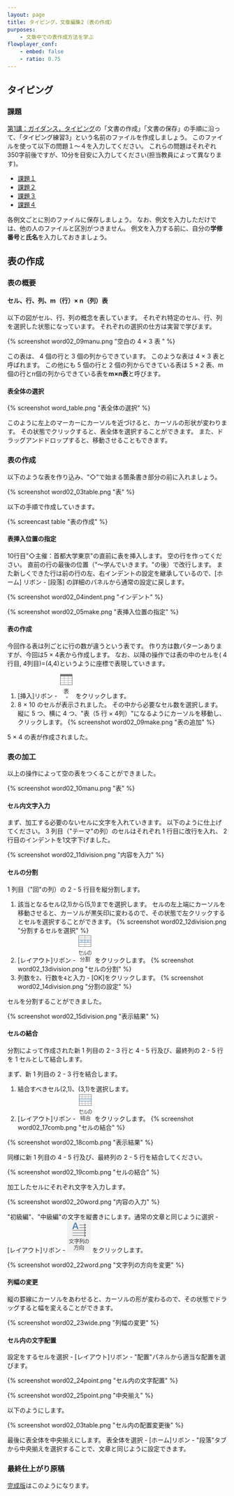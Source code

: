 ```yaml
---
layout: page
title: タイピング，文章編集2（表の作成）
purposes:
    - 文章中での表作成方法を学ぶ
flowplayer_conf:
    - embed: false
    - ratio: 0.75
---
```



タイピング
--------------------
### 課題

[第1講：ガイダンス，タイピング](../../word/01/index.html#chapter13)の「文書の作成」「文書の保存」の手順に沿って、「タイピング練習3」という名前のファイルを作成しましょう。
このファイルを使って以下の問題１〜４を入力してください。
これらの問題はそれぞれ350字前後ですが、10分を目安に入力してください(担当教員によって異なります)。

  - [課題１](./typing_1R.pdf)
  - [課題２](./typing_2R.pdf)
  - [課題３](./typing_3R.pdf)
  - [課題４](./typing_4R.pdf)

各例文ごとに別のファイルに保存しましょう。
なお、例文を入力しただけでは、他の人のファイルと区別がつきません。
例文を入力する前に、自分の**学修番号**と**氏名**を入力しておきましょう。


表の作成
--------------------

### 表の概要

#### セル、行、列、m（行）&times; n（列）表

以下の図がセル、行、列の概念を表しています。
それぞれ特定のセル、行、列を選択した状態になっています。
それぞれの選択の仕方は実習で学びます。

{% screenshot word02_09manu.png "空白の 4 &times; 3 表 " %}

この表は、 4 個の行と 3 個の列からできています。
このような表は 4 &times; 3 表と呼ばれます。
この他にも 5 個の行と 2 個の列からできている表は 5 &times; 2 表、m個の行とn個の列からできている表を**m&times;n表**と呼びます。

#### 表全体の選択

{% screenshot word_table.png "表全体の選択" %}

このように左上のマーカーにカーソルを近づけると、カーソルの形状が変わります。
その状態でクリックすると、表全体を選択することができます。
また、ドラッグアンドドロップすると、移動させることもできます。

### 表の作成

以下のような表を作り込み、"◇"で始まる箇条書き部分の前に入れましょう。

{% screenshot word02_03table.png "表" %}

以下の手順で作成していきます。

{% screencast table "表の作成" %}

#### 表挿入位置の指定

10行目"◇主催：首都大学東京"の直前に表を挿入します。
空の行を作ってください。
直前の行の最後の位置（"～学んでいきます。"の後）で改行します。
また新しくできた行は前の行の左、右インデントの設定を継承しているので、[ホーム] リボン - [段落] の詳細のパネルから通常の設定に戻します。

{% screenshot word02_04indent.png "インデント" %}

{% screenshot word02_05make.png "表挿入位置の指定" %}

#### 表の作成

今回作る表は列ごとに行の数が違うという表です。
作り方は数パターンありますが、今回は5 &times; 4表から作成します。
なお、以降の操作では表の中のセルを( 4 行目, 4列目)=(4,4)というように座標で表現していきます。

  1. [挿入]リボン - ![表](pic/word_tablemake.png) をクリックします。
  2. 8 &times; 10 のセルが表示されました。
    その中から必要なセル数を選択します。
    縦に 5 つ、横に 4 つ、"表（5 行 &times; 4列）"になるようにカーソルを移動し、クリックします。
  {% screenshot word02_09make.png "表の追加" %}

5 &times; 4 の表が作成されました。

### 表の加工

以上の操作によって空の表をつくることができました。

{% screenshot word02_10manu.png "表" %}

#### セル内文字入力

まず、加工する必要のないセルに文字を入れていきます。
以下のように仕上げてください。
3 列目（"テーマ"の列）のセルはそれぞれ 1 行目に改行を入れ、 2 行目のインデントを1文字下げました。

{% screenshot word02_11division.png "内容を入力" %}

#### セルの分割

1 列目（"回"の列）の 2 - 5 行目を縦分割します。

  1. 該当となるセル(2,1)から(5,1)までを選択します。
    セルの左上端にカーソルを移動させると、カーソルが黒矢印に変わるので、その状態で左クリックするとセルを選択することができます。
    {% screenshot word02_12division.png "分割するセルを選択" %}
  2. [レイアウト]リボン - ![セルの分割](pic/word_division.png) をクリックします。
    {% screenshot word02_13division.png "セルの分割" %}
  3. 列数を`2`、行数を`4`と入力 - [OK]をクリックします。
    {% screenshot word02_14division.png "分割の設定" %}

セルを分割することができました。

{% screenshot word02_15division.png "表示結果" %}

#### セルの結合

分割によって作成された新 1 列目の 2 - 3 行と 4 - 5 行及び、最終列の 2 - 5 行を 1 セルとして結合します。

まず、新 1 列目の 2 - 3 行を結合します。

  1. 結合すべきセル(2,1)、(3,1)を選択します。
  2. [レイアウト]リボン - ![セルの結合](pic/word_comb.png) をクリックします。
    {% screenshot word02_17comb.png "セルの結合" %}

{% screenshot word02_18comb.png "表示結果" %}

同様に新 1 列目の 4 - 5 行及び、最終列の 2 - 5 行を結合してください。

{% screenshot word02_19comb.png "セルの結合" %}

加工したセルにそれぞれ文字を入力します。

{% screenshot word02_20word.png "内容の入力" %}

"初級編"、"中級編"の文字を縦書きにします。通常の文章と同じように選択 - [レイアウト]リボン - ![文字列の方向](pic/word_tate.png) をクリックします。

{% screenshot word02_22word.png "文字列の方向を変更" %}

#### 列幅の変更

縦の罫線にカーソルをあわせると、カーソルの形が変わるので、その状態でドラッグすると幅を変えることができます。

{% screenshot word02_23wide.png "列幅の変更" %}

#### セル内の文字配置

設定をするセルを選択 - [レイアウト]リボン - "配置"パネルから適当な配置を選びます。

{% screenshot word02_24point.png "セル内の文字配置" %}

{% screenshot word02_25point.png "中央揃え" %}

以下のようにします。

{% screenshot word02_03table.png "セル内の配置変更後" %}

最後に表全体を中央揃えにします。
表全体を選択 - [ホーム]リボン - "段落"タブから中央揃えを選択することで、文章と同じように設定できます。

### 最終仕上がり原稿

[完成版](handbill.pdf)はこのようになります。

